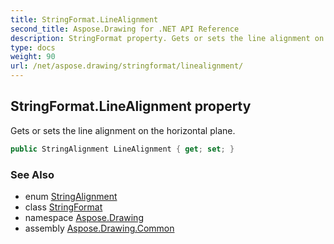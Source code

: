 ```yaml
---
title: StringFormat.LineAlignment
second_title: Aspose.Drawing for .NET API Reference
description: StringFormat property. Gets or sets the line alignment on the horizontal plane
type: docs
weight: 90
url: /net/aspose.drawing/stringformat/linealignment/
---
```

## StringFormat.LineAlignment property

Gets or sets the line alignment on the horizontal plane.

```csharp
public StringAlignment LineAlignment { get; set; }
```

### See Also

* enum [StringAlignment](../../stringalignment/)
* class [StringFormat](../)
* namespace [Aspose.Drawing](../../stringformat/)
* assembly [Aspose.Drawing.Common](../../../)


